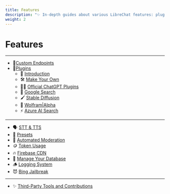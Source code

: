 ```yaml
---
title: Features
description: "✨ In-depth guides about various LibreChat features: plugins, presets, automated moderation, logging..."
weight: 2
---
```


# Features

---

* 🤖[Custom Endpoints](../install/configuration/custom_config.md)
* 🔌[Plugins](./plugins/index.md)
    * 🔌 [Introduction](./plugins/introduction.md)
    * 🛠️ [Make Your Own](./plugins/make_your_own.md)
    * 🧑‍💼 [Official ChatGPT Plugins](./plugins/chatgpt_plugins_openapi.md)
    * 🔎 [Google Search](./plugins/google_search.md)
    * 🖌️ [Stable Diffusion](./plugins/stable_diffusion.md)
    * 🧠 [Wolfram|Alpha](./plugins/wolfram.md)
    * ⚡ [Azure AI Search](./plugins/azure_ai_search.md)

---

* 🗣️ [STT & TTS](./stt_tts.md)
* 🔖 [Presets](./presets.md)
* 🔨 [Automated Moderation](./mod_system.md)
* 🪙 [Token Usage](./token_usage.md)
* 🔥 [Firebase CDN](./firebase.md)
* 🍃 [Manage Your Database](./manage_your_database.md)
* 🪵 [Logging System](./logging_system.md)
* 😈 [Bing Jailbreak](./bing_jailbreak.md)

---

* ✨ [Third-Party Tools and Contributions](./third_party.md)